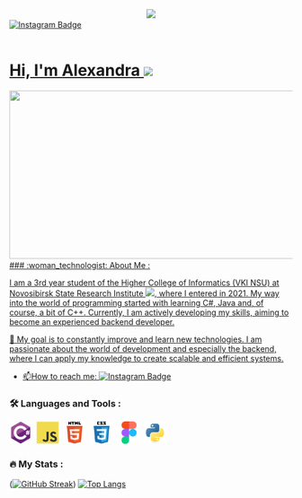 <div id="header" align="center">
  <img src="https://media.giphy.com/media/3oKIPnAiaMCws8nOsE/giphy.gif" width="100"/>
</div>
<div id="badges">
  <a href="https://instagram.com/rawiiww">
  <img src="https://img.shields.io/badge/instagram-pink?logo=instagram" alt="Instagram Badge"/>
</div>
<img src="https://komarev.com/ghpvc/?username=Rawiiw&style=flat-square" alt=""/>
    <h1>
 Hi, I'm Alexandra 
  <img src="https://media.giphy.com/media/L1R1tvI9svkIWwpVYr/giphy.gif" width="30px"/>
</h1>
<div align="center">
  <img src="https://media.giphy.com/media/E1Kd3pQwrsMtQbNkt0/giphy.gif" width="600" height="300"/>
</div>
### :woman_technologist: About Me :
    
 I am a 3rd year student of the Higher College of Informatics (VKI NSU) at Novosibirsk State Research Institute <img src="https://media.giphy.com/media/TesavnYFHngXAmlQgm/giphy.gif" width="30">, where I entered in 2021. My way into the world of programming started with learning C#, Java and, of course, a bit of C++. Currently, I am actively developing my skills, aiming to become an experienced backend developer.

🌱 My goal is to constantly improve and learn new technologies. I am passionate about the world of development and especially the backend, where I can apply my knowledge to create scalable and efficient systems.

- :mailbox:How to reach me: [![Instagram Badge](https://img.shields.io/badge/instagram-pink?logo=instagram)](https://instagram.com/rawiiww)


### :hammer_and_wrench: Languages and Tools :

<div>
  <img src="https://github.com/devicons/devicon/blob/master/icons/csharp/csharp-original.svg" title="C#" alt="C#" width="40" height="40"/>&nbsp;
  <img src="https://github.com/devicons/devicon/blob/master/icons/javascript/javascript-original.svg" title="JS" alt="JS" width="40" height="40"/>&nbsp;
   <img src="https://github.com/devicons/devicon/blob/master/icons/html5/html5-original-wordmark.svg" title="HTML" alt="HTML" width="40" height="40"/>&nbsp;
    <img src="https://github.com/devicons/devicon/blob/master/icons/css3/css3-original-wordmark.svg" title="CSS" alt="CSS" width="40" height="40"/>&nbsp;
     <img src="https://github.com/devicons/devicon/blob/master/icons/figma/figma-original.svg" title="Figma" alt="Figma" width="40" height="40"/>&nbsp;
      <img src="https://github.com/devicons/devicon/blob/master/icons/python/python-original.svg" title="Python" alt="Python" width="40" height="40"/>&nbsp;
</div>

### :fire: My Stats :

([![GitHub Streak](https://github-readme-streak-stats.herokuapp.com?user=Rawiiw&theme=tokyonight&hide_border=true&mode=weekly)](https://git.io/streak-stats))
[![Top Langs](https://github-readme-stats.vercel.app/api/top-langs/?Rawiiw&layout=compact&theme=tokyonight)](https://github.com/anuraghazra/github-readme-stats)







